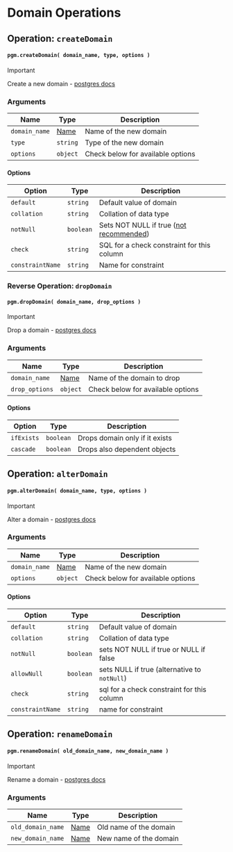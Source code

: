 # Domain Operations

## Operation: `createDomain`

#### `pgm.createDomain( domain_name, type, options )`

> [!IMPORTANT]
> Create a new domain - [postgres docs](https://www.postgresql.org/docs/current/static/sql-createdomain.html)

### Arguments

| Name          | Type                       | Description                       |
| ------------- | -------------------------- | --------------------------------- |
| `domain_name` | [Name](/migrations/#types) | Name of the new domain            |
| `type`        | `string`                   | Type of the new domain            |
| `options`     | `object`                   | Check below for available options |

#### Options

| Option           | Type      | Description                                                                                                                  |
| ---------------- | --------- | ---------------------------------------------------------------------------------------------------------------------------- |
| `default`        | `string`  | Default value of domain                                                                                                      |
| `collation`      | `string`  | Collation of data type                                                                                                       |
| `notNull`        | `boolean` | Sets NOT NULL if true ([not recommended](https://www.postgresql.org/docs/10/static/sql-createdomain.html#idm46428678330368)) |
| `check`          | `string`  | SQL for a check constraint for this column                                                                                   |
| `constraintName` | `string`  | Name for constraint                                                                                                          |

### Reverse Operation: `dropDomain`

#### `pgm.dropDomain( domain_name, drop_options )`

> [!IMPORTANT]
> Drop a domain - [postgres docs](http://www.postgresql.org/docs/current/static/sql-dropdomain.html)

### Arguments

| Name           | Type                       | Description                       |
| -------------- | -------------------------- | --------------------------------- |
| `domain_name`  | [Name](/migrations/#types) | Name of the domain to drop        |
| `drop_options` | `object`                   | Check below for available options |

#### Options

| Option     | Type      | Description                    |
| ---------- | --------- | ------------------------------ |
| `ifExists` | `boolean` | Drops domain only if it exists |
| `cascade`  | `boolean` | Drops also dependent objects   |

## Operation: `alterDomain`

#### `pgm.alterDomain( domain_name, type, options )`

> [!IMPORTANT]
> Alter a domain - [postgres docs](https://www.postgresql.org/docs/current/static/sql-alterdomain.html)

### Arguments

| Name          | Type                       | Description                       |
| ------------- | -------------------------- | --------------------------------- |
| `domain_name` | [Name](/migrations/#types) | Name of the new domain            |
| `options`     | `object`                   | Check below for available options |

#### Options

| Option           | Type      | Description                                  |
| ---------------- | --------- | -------------------------------------------- |
| `default`        | `string`  | Default value of domain                      |
| `collation`      | `string`  | Collation of data type                       |
| `notNull`        | `boolean` | sets NOT NULL if true or NULL if false       |
| `allowNull`      | `boolean` | sets NULL if true (alternative to `notNull`) |
| `check`          | `string`  | sql for a check constraint for this column   |
| `constraintName` | `string`  | name for constraint                          |

## Operation: `renameDomain`

#### `pgm.renameDomain( old_domain_name, new_domain_name )`

> [!IMPORTANT]
> Rename a domain - [postgres docs](http://www.postgresql.org/docs/current/static/sql-alterdomain.html)

### Arguments

| Name              | Type                       | Description            |
| ----------------- | -------------------------- | ---------------------- |
| `old_domain_name` | [Name](/migrations/#types) | Old name of the domain |
| `new_domain_name` | [Name](/migrations/#types) | New name of the domain |
